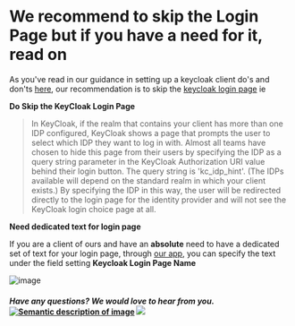 # We recommend to skip the Login Page but if you have a need for it, read on

As you've read in our guidance in setting up a keycloak client do's and don'ts [here](https://github.com/bcgov/sso-keycloak/wiki/Using-Your-SSO-Client#dos-and-donts), our recommendation is to skip the [keycloak login page](https://github.com/bcgov/sso-keycloak/wiki/Using-Your-SSO-Client#do-skip-the-keycloak-login-page) ie

**Do Skip the KeyCloak Login Page**
> In KeyCloak, if the realm that contains your client has more than one IDP configured, KeyCloak shows a page that prompts the user to select which IDP they want to log in with. Almost all teams have chosen to hide this page from their users by specifying the IDP as a query string parameter in the KeyCloak Authorization URI value behind their login button. The query string is 'kc_idp_hint'. (The IDPs available will depend on the standard realm in which your client exists.) By specifying the IDP in this way, the user will be redirected directly to the login page for the identity provider and will not see the KeyCloak login choice page at all.

**Need dedicated text for login page**

If you are a client of ours and have an **absolute** need to have a dedicated set of text for your login page, through [our app](https://bcgov.github.io/sso-requests), you can specify the text under the field setting **Keycloak Login Page Name**


![image](https://user-images.githubusercontent.com/56739669/171695377-60fa5c47-e867-4097-b140-6df8d5155cdd.png)

#### *Have any questions? We would love to hear from you.* [![Semantic description of image](https://user-images.githubusercontent.com/87393930/133688357-09f82374-ba18-4402-8089-c0a989dde882.png)][2]   <a href="mailto:bcgov.sso@gov.bc.ca?"><img src="https://user-images.githubusercontent.com/87393930/133690650-b706e658-27bf-4066-92ba-3a7d8a4593ef.png"/></a>



[2]: https://chat.developer.gov.bc.ca/channel/sso
[3]: https://[mail](mailto:bcgov.sso@gov.bc.ca)[email](mailto:bcgov.sso@gov.bc.ca)
